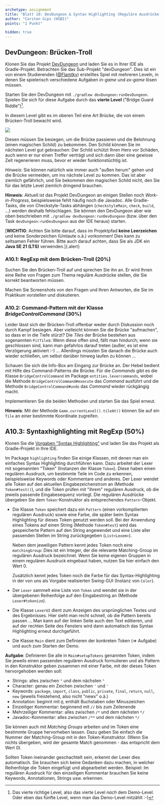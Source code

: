 ```yaml
---
archetype: assignment
title: "Blatt 10: DevDungeon & Syntax Highlighting (Reguläre Ausdrücke)"
author: "Carsten Gips (HSBI)"
points: "1 Punkt"

hidden: true
---
```


## DevDungeon: Brücken-Troll

Klonen Sie das Projekt [DevDungeon] und laden Sie es in Ihrer IDE als Gradle-Projekt.
Betrachten Sie das Sub-Projekt "devDungeon". Dies ist ein von einem Studierenden ([\@Flamtky])
erstelltes Spiel mit mehreren Leveln, in denen Sie spielerisch verschiedene Aufgaben *in-game*
und *ex-game* lösen müssen.

Starten Sie den DevDungeon mit `./gradlew devDungeon:runDevDungeon`. Spielen Sie sich für
diese Aufgabe durch das **vierte Level** ("Bridge Guard Riddle")[^1].

In diesem Level gibt es im oberen Teil eine Art Brücke, die von einem Brücken-Troll bewacht
wird.

![][1]

Diesen müssen Sie besiegen, um die Brücke passieren und die Belohnung (einen magischen Schild)
zu bekommen. Den Schild können Sie im nächsten Level gut gebrauchen: Der Schild schützt Ihren
Hero vor Schäden, auch wenn er nur einen Treffer verträgt und sich dann über eine gewisse Zeit
regenerieren muss, bevor er wieder funktionstüchtig ist.

*Hinweis*: Sie können natürlich wie immer auch "außen herum" gehen und die Brücke vermeiden,
um ins nächste Level zu kommen. Das ist aber ziemlich gefährlich, und Sie bekommen den
magischen Schild nicht, den Sie für das letzte Level ziemlich dringend brauchen.

**Hinweis**: Aktuell ist das Projekt DevDungeon an einigen Stellen noch *Work-in-Progress*,
beispielsweise fehlt häufig noch die Javadoc. Alle Gradle-Tasks, die von Checkstyle-Tasks
abhängen (`checkstyleMain`, `check`, `build`, ...) werden deshalb fehlschlagen. Sie können den
DevDungeon aber wie oben beschrieben mit `./gradlew devDungeon:runDevDungeon` (bzw. über den
Task `devDungeon:runDevDungeon` aus der IDE heraus) starten.

[**WICHTIG**: Achten Sie bitte darauf, dass im Projektpfad **keine Leerzeichen** und keine
Sonderzeichen (Umlaute o.ä.) vorkommen! Dies kann zu seltsamen Fehler führen. Bitte auch
darauf achten, dass Sie als JDK ein **Java SE 21 (LTS)** verwenden.]{.alert}

### A10.1: RegExp mit dem Brücken-Troll (20%)

Suchen Sie den Brücken-Troll auf und sprechen Sie ihn an. Er wird Ihnen eine Reihe von Fragen
zum Thema reguläre Ausdrücke stellen, die Sie korrekt beantworten müssen.

Machen Sie Screenshots von den Fragen und Ihren Antworten, die Sie im Praktikum vorstellen und
diskutieren.

### A10.2: Command-Pattern mit der Klasse *BridgeControlCommand* (30%)

Leider lässt sich der Brücken-Troll offenbar weder durch Diskussion noch durch Kampf besiegen.
Aber vielleicht können Sie die Brücke "aufmachen", so dass er in die Tiefe stürzt? Die *Tiles*
der Brücke bestehen aus sogenannten `PitTile`s: Wenn diese offen sind, fällt man hindurch;
wenn sie geschlossen sind, kann man gefahrlos darauf treten (außer, es ist eine Verzögerung
aktiviert :-) ... Allerdings müssten Sie danach die Brücke auch wieder schließen, um selbst
darüber hinweg laufen zu können ...

Schauen Sie sich die Info-Box am Eingang zur Brücke an. Der Hebel bedient mit Hilfe des
Command-Patterns die Brücke. Für die *Commands* gibt es die Klasse `BridgeControlCommand` im
Package `entities.levercommands`, wobei die Methode `BridgeControlCommand#execute` das
*Command* ausführt und die Methode `BridgeControlCommand#undo` das *Command* wieder rückgängig
macht.

Implementieren Sie die beiden Methoden und starten Sie das Spiel erneut.

**Hinweis**: Mit der Methode `Game.currentLevel().tileAt()` können Sie auf ein `Tile` an einer
bestimmte Koordinate zugreifen.

## A10.3: Syntaxhighlighting mit RegExp (50%)

Klonen Sie die [Vorgaben "Syntax Highlighting"] und laden Sie das Projekt als Gradle-Projekt
in Ihre IDE.

Im Package `highlighting` finden Sie einige Klassen, mit denen man ein einfaches Syntax
Highlighting durchführen kann. Dazu arbeitet der Lexer mit sogenannten "Token" (Instanzen der
Klasse `Token`). Diese haben einen regulären Ausdruck, um bestimmte Teile im Code zu erkennen,
beispielsweise Keywords oder Kommentare und anderes. Der Lexer wendet alle Token auf den
aktuellen Eingabezeichenstrom an (Methode `Token#test()`), und die Token prüfen mit "ihrem"
regulären Ausdruck, ob die jeweils passende Eingabesequenz vorliegt. Die regulären Ausdrücke
übergeben Sie dem `Token`-Konstruktor als entsprechendes `Pattern`-Objekt.

-   Die Klasse `Token` speichert dazu ein `Pattern` (einen vorkompilierten regulären Ausdruck)
    sowie eine Farbe, die später beim Syntax Highlighting für dieses Token genutzt werden
    soll. Bei der Anwendung eines Tokens auf einen String (Methode `Token#test`) wird das
    gespeicherte Pattern auf den String angewendet und eine Liste aller passenden Stellen im
    String zurückgegeben (`List<Lexem>`).

    Neben dem jeweiligen Pattern kennt jedes Token noch eine `matchingGroup`: Dies ist ein
    Integer, der die relevante Matching-Group im regulären Ausdruck bezeichnet. Wenn Sie keine
    eigenen Gruppen in einem regulären Ausdruck eingebaut haben, nutzen Sie hier einfach den
    Wert 0.

    Zusätzlich kennt jedes Token noch die Farbe für das Syntax-Highlighting in der von uns als
    Vorgabe realisierten Swing-GUI (Instanz von `Color`).

-   Der `Lexer` sammelt eine Liste von `Token` und wendet sie in der übergebenen Reihenfolge
    auf den Eingabestring an (Methode `Lexer#tokenize`).

-   Die Klasse `LexerUI` dient zum Anzeigen des ursprünglichen Textes und des Ergebnisses.
    Hier sieht man recht schnell, ob die Pattern bereits passen ... Man kann auf der linken
    Seite auch den Text editieren, und auf der rechten Seite des Fensters wird dann
    automatisch das Syntax Highlighting erneut durchgeführt.

-   Die Klasse `Main` dient zum Definieren der konkreten Token (=> Aufgabe) und auch zum
    Starten der Demo.

**Aufgabe**:
Definieren Sie alle in `Main#setupTokens` genannten Token, indem Sie jeweils einen passenden
regulären Ausdruck formulieren und als Pattern in den Konstruktor geben zusammen mit einer
Farbe, mit der dieses Token hervorgehoben werden soll:

-   Strings: alles zwischen `"` und dem nächsten `"`
-   Character: genau ein Zeichen zwischen `'` und `'`
-   Keywords: `package`, `import`, `class`, `public`, `private`, `final`, `return`, `null`,
    `new` (jeweils freistehend, also nicht "newx" o.ä.)
-   Annotation: beginnt mit `@`, enthält Buchstaben oder Minuszeichen
-   Einzeiliger Kommentar: beginnend mit `//` bis zum Zeilenende
-   Mehrzeiliger Kommentar: alles zwischen `/*` und dem nächsten `*/`
-   Javadoc-Kommentar: alles zwischen `/**` und dem nächsten `*/`

Sie können auch mit *Matching Groups* arbeiten und im Token eine bestimmte Gruppe hervorheben
lassen. Dazu geben Sie einfach die Nummer der Matching-Group mit in den Token-Konstruktor.
(Wenn Sie nichts übergeben, wird der gesamte Match genommen - das entspricht dem Wert 0).

Sollten Token ineinander geschachtelt sein, erkennt der Lexer dies automatisch. Sie brauchen
sich keine Gedanken dazu machen, in welcher Reihenfolge die Token eingefügt und abgearbeitet
werden. Beispiel: Im regulären Ausdruck für den einzeiligen Kommentar brauchen Sie keine
Keywords, Annotationen, Strings usw. erkennen.

[^1]: Das vierte richtige Level, also das vierte Level *nach* dem Demo-Level. Oder eben das
    fünfte Level, wenn man das Demo-Level mitzählt :-)

  [DevDungeon]: https://github.com/Dungeon-CampusMinden/dev-dungeon
  [\@Flamtky]: https://github.com/Flamtky
  [1]: images/bridgetroll-annot.png
  [Vorgaben "Syntax Highlighting"]: https://github.com/Programmiermethoden-CampusMinden/prog2_ybel_highlighting
